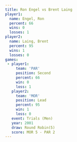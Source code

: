 ```yaml
---
title: Ron Engel vs Brent Laing
player1:            
  name: Engel, Ron  
  percent: 66       
  wins: 0           
  losses: 1         
player2:            
  name: Laing, Brent
  percent: 95       
  wins: 1           
  losses: 0         
games:
 - player1:          
     team: 'PAR'     
     position: Second
     percent: 66     
     win: 0          
     loss: 1         
   player2:        
     team: 'MOR'   
     position: Lead
     percent: 95   
     win: 1        
     loss: 0       
   event: Trials (Men) 
   year: 2001          
   draw: Round Robin(5)
   score: MOR 5 - PAR 2
---
```

